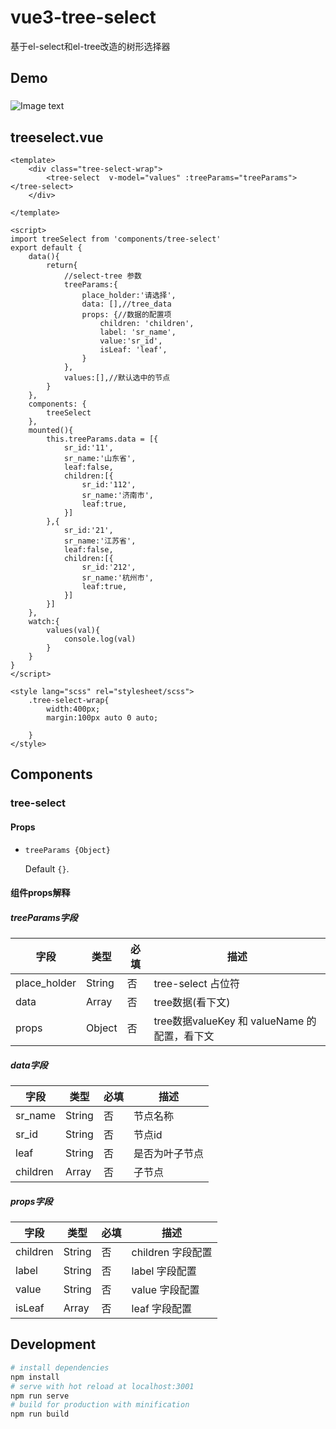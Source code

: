 # vue3-tree-select
基于el-select和el-tree改造的树形选择器

## Demo
###
![Image text]()

## treeselect.vue

``` vue
<template>
    <div class="tree-select-wrap">
        <tree-select  v-model="values" :treeParams="treeParams"></tree-select>
    </div>

</template>

<script>
import treeSelect from 'components/tree-select'
export default {
    data(){
        return{
            //select-tree 参数
            treeParams:{
                place_holder:'请选择',
                data: [],//tree_data
                props: {//数据的配置项
                    children: 'children',
                    label: 'sr_name',
                    value:'sr_id',
                    isLeaf: 'leaf',
                }
            },
            values:[],//默认选中的节点
        }
    },
    components: {
        treeSelect
    },
    mounted(){
        this.treeParams.data = [{
            sr_id:'11',
            sr_name:'山东省',
            leaf:false,
            children:[{
                sr_id:'112',
                sr_name:'济南市',
                leaf:true,
            }]
        },{
            sr_id:'21',
            sr_name:'江苏省',
            leaf:false,
            children:[{
                sr_id:'212',
                sr_name:'杭州市',
                leaf:true,
            }]
        }]
    },
    watch:{
        values(val){
            console.log(val)
        }
    }
}
</script>

<style lang="scss" rel="stylesheet/scss">
    .tree-select-wrap{
        width:400px;
        margin:100px auto 0 auto;

    }
</style>

```

## Components

### tree-select

#### Props

* `treeParams {Object}`

  Default `{}`.

#### 组件props解释

##### treeParams字段

| 字段            | 类型    | 必填 | 描述     |
| --------------- | ------- | ---- | -------- |
| place_holder    | String  | 否   | tree-select 占位符 |
| data            | Array   | 否   | tree数据(看下文) |
| props           | Object  | 否   | tree数据valueKey 和 valueName 的配置，看下文 |

##### data字段

| 字段            | 类型    | 必填 | 描述         |
| --------------- | ------- | ---- | ------------ |
| sr_name         | String  | 否   | 节点名称 |
| sr_id           | String  | 否   | 节点id |
| leaf            | String  | 否   | 是否为叶子节点 |
| children        | Array   | 否   | 子节点 |

##### props字段

| 字段            | 类型    | 必填 | 描述         |
| --------------- | ------- | ---- | ------------ |
| children        | String  | 否   | children 字段配置 |
| label           | String  | 否   | label 字段配置 |
| value           | String  | 否   | value 字段配置|
| isLeaf          | Array   | 否   | leaf 字段配置 |

## Development

``` bash
# install dependencies
npm install
# serve with hot reload at localhost:3001
npm run serve
# build for production with minification
npm run build
```